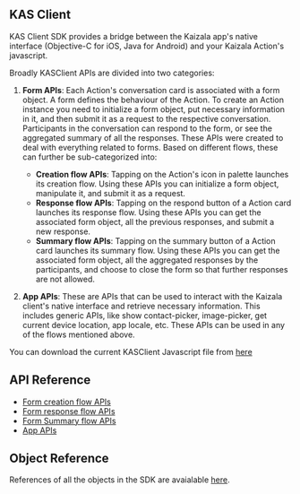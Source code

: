 ## KAS Client

KAS Client SDK provides a bridge between the Kaizala app's native interface (Objective-C for iOS, Java for Android) and your Kaizala Action's javascript.

Broadly KASClient APIs are divided into two categories:
1.  **Form APIs**: Each Action's conversation card is associated with a form object. A form defines the behaviour of the Action. To create an Action instance you need to initialize 
a form object, put necessary information in it, and then submit it as a request to the respective conversation. Participants in the conversation can respond to the form, 
or see the aggregated summary of all the responses. These APIs were created to deal with everything related to forms. Based on different flows, these can further be 
sub-categorized into:
    *   **Creation flow APIs**:  Tapping on the Action's icon in palette launches its creation flow. Using these APIs you can initialize a form object, manipulate it, and submit it as a request.
	*   **Response flow APIs**: Tapping on the respond button of a Action card launches its response flow. Using these APIs you can get the associated form object, all the previous responses, and submit a new response.
	*   **Summary flow APIs**: Tapping on the summary button of a Action card launches its summary flow. Using these APIs you can get the associated form object, all the aggregated responses by the participants, and choose to close the form so that further responses are not allowed.
    
2.  **App APIs**: These are APIs that can be used to interact with the Kaizala client's native interface and retrieve necessary information. This includes generic APIs, like show contact-picker, image-picker, get current device location, app locale, etc. These APIs can be used in any of the flows mentioned above.

You can download the current KASClient Javascript file from [here](https://manage.kaiza.la/MiniApps/DownloadSDK)

## API Reference

*	[Form creation flow APIs](form_creation.md)
*	[Form response flow APIs](form_response.md)
*	[Form Summary flow APIs](form_summary.md)
*	[App APIs](app.html)

## Object Reference

References of all the objects in the SDK are avaialable [here](objects.md).
